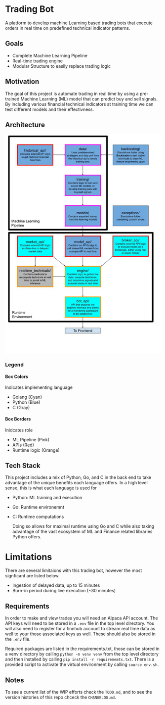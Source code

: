 # Trading Bot

A platform to develop machine Learning based trading bots that execute orders in real time on predefined technical indicator patterns.

## Goals

- Complete Machine Learning Pipeline
- Real-time trading engine
- Modular Structure to easily replace trading logic

## Motivation

The goal of this project is automate trading in real time by using a pre-trained Machine Learning (ML) model that can predict buy and sell signals. By including various financial technical indicators at training time we can test different models and their effectivness. 

## Architecture

![Architecture](docs/images/Architecture_graphic.jpg)

### Legend

#### Box Colors

Indicates implementing language<br>
- Golang (Cyan)
- Python (Blue)
- C (Gray)

#### Box Borders 
Inidcates role<br>
- ML Pipeline (Pink)
- APIs (Red)
- Runtime logic (Orange)

## Tech Stack

This project includes a mix of Python, Go, and C in the back end to take advantage of the unique benefits each language offers. In a high level sense, this is what each language is used for<br>
- Python: ML training and execution
- Go: Runtime environemnt
- C: Runtime computations

    Doing so allows for maximal runtime using Go and C while also taking advantage of the vast ecosystem of ML and Finance related libraries Python offers.

# Limitations

There are several limitaions with this trading bot, however the most signficant are listed below.<br>
- Ingestion of delayed data, up to 15 minutes
- Burn-in period during live execution (~30 minutes)

## Requirements

In order to make and view trades you will need an Alpaca API account. The API keys will need to be stored in a `.env` file in the top level directory. You will also need to register for a finnhub account to stream real time data as well to your those associated keys as well. These should also be stored in the `.env` file.<br>

Required packages are listed in the requirements.txt, those can be stored in a venv directory by calling `python -m venv venv` from the top level directory and then installed by calling `pip install -r requirememts.txt`. There is a provided script to activate the virtual environment by calling `source env.sh`.

## Notes

To see a current list of the WIP efforts check the `TODO.md`, and to see the version histories of this repo chceck the `CHANGELOG.md`.
